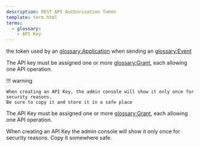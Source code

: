 ```yaml
---
description: REST API Authorization Token
template: term.html
terms:
  - glossary: 
    - API Key
---
```


the token used by an <glossary:Application> when sending an <glossary:Event>

The API key must be assigned one or more <glossary:Grant>, each allowing one API operation.


!!! warning

    When creating an API Key, the admin console will show it only once for security reasons.
    Be sure to copy it and store it in a safe place

The API Key must be assigned one or more <glossary:Grant>, each allowing one API operation.

When creating an API Key the admin console will show it only once for security reasons.
Copy it somewhere safe.
